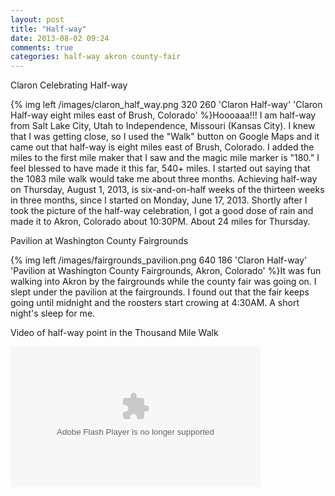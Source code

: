 ```yaml
---
layout: post
title: "Half-way"
date: 2013-08-02 09:24
comments: true
categories: half-way akron county-fair
---
```

Claron Celebrating Half-way

{% img left /images/claron_half_way.png 320 260 'Claron Half-way' 'Claron Half-way eight miles east of Brush, Colorado' %}Hoooaaa!!!  I am half-way from Salt Lake City, Utah to Independence, Missouri (Kansas City).  I knew that I was getting close, so I used the "Walk" button on Google Maps and it came out that half-way is eight miles east of Brush, Colorado.  I added the miles to the first mile maker that I saw and the magic mile marker is "180."  I feel blessed to have made it this far, 540+ miles.  I started out saying that the 1083 mile walk would take me about three months.  Achieving half-way on Thursday, August 1, 2013, is six-and-on-half weeks of the thirteen weeks in three months, since I started on Monday, June 17, 2013.  Shortly after I took the picture of the half-way celebration, I got a good dose of rain and made it to Akron, Colorado about 10:30PM.  About 24 miles for Thursday.

Pavilion at Washington County Fairgrounds

{% img left /images/fairgrounds_pavilion.png 640 186 'Claron Half-way' 'Pavilion at Washington County Fairgrounds, Akron, Colorado' %}It was fun walking into Akron by the fairgrounds while the county fair was going on.  I slept under the pavilion at the fairgrounds.  I found out that the fair keeps going until midnight and the roosters start crowing at 4:30AM.  A short night's sleep for me.

Video of half-way point in the Thousand Mile Walk

<object type="application/x-shockwave-flash" width="400" height="225" data="https://www.flickr.com/apps/video/stewart.swf" classid="clsid:D27CDB6E-AE6D-11cf-96B8-444553540000"><param name="flashvars" value="intl_lang=en-US&photo_secret=caacea7850&photo_id=14397566447"></param><param name="movie" value="https://www.flickr.com/apps/video/stewart.swf"></param><param name="bgcolor" value="#000000"></param><param name="allowFullScreen" value="true"></param><embed type="application/x-shockwave-flash" src="https://www.flickr.com/apps/video/stewart.swf" bgcolor="#000000" allowfullscreen="true" flashvars="intl_lang=en-US&photo_secret=caacea7850&photo_id=14397566447" width="400" height="225"></embed></object>
